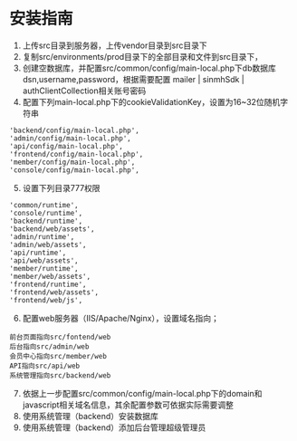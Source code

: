 # 安装指南
1. 上传src目录到服务器，上传vendor目录到src目录下
1. 复制src/environments/prod目录下的全部目录和文件到src目录下，
1. 创建空数据库，并配置src/common/config/main-local.php下db数据库dsn,username,password，根据需要配置 mailer | sinmhSdk | authClientCollection相关账号密码
1. 配置下列main-local.php下的cookieValidationKey，设置为16~32位随机字符串
```
'backend/config/main-local.php',
'admin/config/main-local.php',
'api/config/main-local.php',
'frontend/config/main-local.php',
'member/config/main-local.php',
'console/config/main-local.php',
```
5. 设置下列目录777权限
```
'common/runtime',
'console/runtime',
'backend/runtime',
'backend/web/assets',
'admin/runtime',
'admin/web/assets',
'api/runtime',
'api/web/assets',
'member/runtime',
'member/web/assets',
'frontend/runtime',
'frontend/web/assets',
'frontend/web/js',
```
6. 配置web服务器（IIS/Apache/Nginx），设置域名指向；
```
前台页面指向src/fontend/web
后台指向src/admin/web
会员中心指向src/member/web
API指向src/api/web
系统管理指向src/backend/web
```
7. 依据上一步配置src/common/config/main-local.php下的domain和javascript相关域名信息，其余配置参数可依据实际需要调整
8. 使用系统管理（backend）安装数据库
8. 使用系统管理（backend）添加后台管理超级管理员
